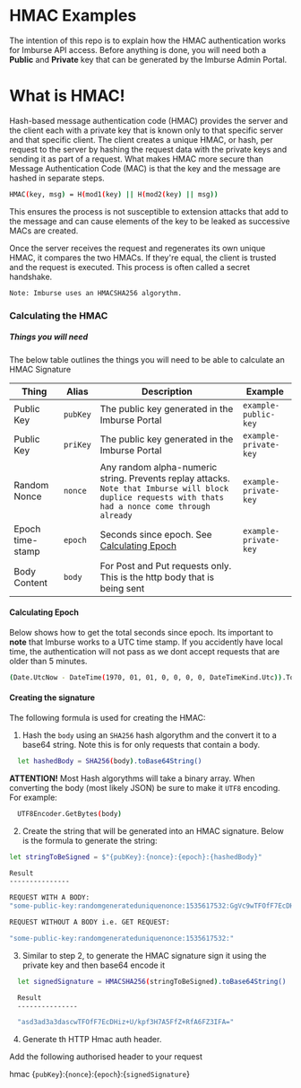 # HMAC Examples

The intention of this repo is to explain how the HMAC authentication works for Imburse API access. Before anything is done, you will need both a **Public** and **Private** key that can be generated by the Imburse Admin Portal.


# What is HMAC!

Hash-based message authentication code (HMAC) provides the server and the client each with a private key that is known only to that specific server and that specific client. The client creates a unique HMAC, or hash, per request to the server by hashing the request data  with the private keys and sending it as part of a request. What makes HMAC more secure than Message Authentication Code (MAC) is that the key and the message are hashed in separate steps.

```sh
HMAC(key, msg) = H(mod1(key) || H(mod2(key) || msg))
```

This ensures the process is not susceptible to extension attacks that add to the message and can cause elements of the key to be leaked as successive MACs are created.

Once the server receives the request and regenerates its own unique HMAC, it compares the two HMACs. If they're equal, the client is trusted and the request is executed. This process is often called a secret handshake.

`Note: Imburse uses an HMACSHA256 algorythm.`

### Calculating the HMAC

##### Things you will need

The below table outlines the things you will need to be able to calculate an HMAC Signature

| Thing | Alias | Description | Example |
| ------ | ------ | ------ | ------ |
| Public Key | `pubKey` | The public key generated in the Imburse Portal | `example-public-key`
| Public Key | `priKey` | The public key generated in the Imburse Portal | `example-private-key`
| Random Nonce | `nonce` | Any random alpha-numeric string. Prevents replay attacks. `Note that Imburse will block duplice requests with thats had a nonce come through already` | `example-private-key`
| Epoch time-stamp | `epoch` | Seconds since epoch. See [Calculating Epoch](#calculating-epoch)  | `example-private-key`
| Body Content | `body` | For Post and Put requests only. This is the http body that is being sent  | 

#### Calculating Epoch

Below shows how to get the total seconds since epoch. Its important to **note** that Imburse works to a UTC time stamp. If you accidently have local time, the authentication will not pass as we dont accept requests that are older than 5 minutes.

```sh
(Date.UtcNow - DateTime(1970, 01, 01, 0, 0, 0, 0, DateTimeKind.Utc)).TotalSeconds
```

#### Creating the signature

The following formula is used for creating the HMAC:

1. Hash the `body` using an `SHA256` hash algorythm and the convert it to a base64 string. Note this is for only requests that contain a body. 
```sh
  let hashedBody = SHA256(body).toBase64String()
```
**ATTENTION!** Most Hash algorythms will take a binary array. When converting the body (most likely JSON) be sure to make it `UTF8` encoding. For example:

```sh
  UTF8Encoder.GetBytes(body)
```

2. Create the string that will be generated into an HMAC signature. Below is the formula to generate the string:

```sh
let stringToBeSigned = $"{pubKey}:{nonce}:{epoch}:{hashedBody}"

Result
---------------

REQUEST WITH A BODY:
"some-public-key:randomgenerateduniquenonce:1535617532:GgVc9wTFOfF7EcDHiz+U/kpf3H7A5FfZ+RfA6FZ3IFA="

REQUEST WITHOUT A BODY i.e. GET REQUEST:

"some-public-key:randomgenerateduniquenonce:1535617532:"
```



3. Similar to step 2, to generate the HMAC signature sign it using the private key and then base64 encode it


```sh
  let signedSignature = HMACSHA256(stringToBeSigned).toBase64String()

  Result
  ---------------

  "asd3ad3a3dascwTFOfF7EcDHiz+U/kpf3H7A5FfZ+RfA6FZ3IFA="
```

4.  Generate th HTTP Hmac auth header.

Add the following authorised header to your request

hmac {`pubKey`}:{`nonce`}:{`epoch`}:{`signedSignature`}